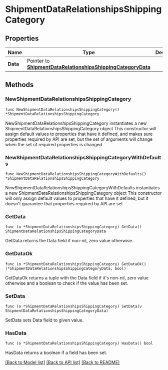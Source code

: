# ShipmentDataRelationshipsShippingCategory

## Properties

Name | Type | Description | Notes
------------ | ------------- | ------------- | -------------
**Data** | Pointer to [**ShipmentDataRelationshipsShippingCategoryData**](ShipmentDataRelationshipsShippingCategoryData.md) |  | [optional] 

## Methods

### NewShipmentDataRelationshipsShippingCategory

`func NewShipmentDataRelationshipsShippingCategory() *ShipmentDataRelationshipsShippingCategory`

NewShipmentDataRelationshipsShippingCategory instantiates a new ShipmentDataRelationshipsShippingCategory object
This constructor will assign default values to properties that have it defined,
and makes sure properties required by API are set, but the set of arguments
will change when the set of required properties is changed

### NewShipmentDataRelationshipsShippingCategoryWithDefaults

`func NewShipmentDataRelationshipsShippingCategoryWithDefaults() *ShipmentDataRelationshipsShippingCategory`

NewShipmentDataRelationshipsShippingCategoryWithDefaults instantiates a new ShipmentDataRelationshipsShippingCategory object
This constructor will only assign default values to properties that have it defined,
but it doesn't guarantee that properties required by API are set

### GetData

`func (o *ShipmentDataRelationshipsShippingCategory) GetData() ShipmentDataRelationshipsShippingCategoryData`

GetData returns the Data field if non-nil, zero value otherwise.

### GetDataOk

`func (o *ShipmentDataRelationshipsShippingCategory) GetDataOk() (*ShipmentDataRelationshipsShippingCategoryData, bool)`

GetDataOk returns a tuple with the Data field if it's non-nil, zero value otherwise
and a boolean to check if the value has been set.

### SetData

`func (o *ShipmentDataRelationshipsShippingCategory) SetData(v ShipmentDataRelationshipsShippingCategoryData)`

SetData sets Data field to given value.

### HasData

`func (o *ShipmentDataRelationshipsShippingCategory) HasData() bool`

HasData returns a boolean if a field has been set.


[[Back to Model list]](../README.md#documentation-for-models) [[Back to API list]](../README.md#documentation-for-api-endpoints) [[Back to README]](../README.md)


